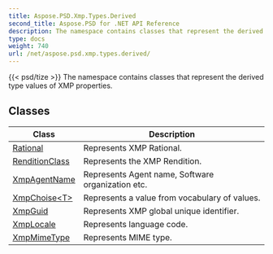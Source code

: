 ```yaml
---
title: Aspose.PSD.Xmp.Types.Derived
second_title: Aspose.PSD for .NET API Reference
description: The namespace contains classes that represent the derived type values of XMP properties
type: docs
weight: 740
url: /net/aspose.psd.xmp.types.derived/
---
```

{{< psd/tize >}}
The namespace contains classes that represent the derived type values of XMP properties.

## Classes

| Class | Description |
| --- | --- |
| [Rational](./rational/) | Represents XMP Rational. |
| [RenditionClass](./renditionclass/) | Represents the XMP Rendition. |
| [XmpAgentName](./xmpagentname/) | Represents Agent name, Software organization etc. |
| [XmpChoise&lt;T&gt;](./xmpchoise-1/) | Represents a value from vocabulary of values. |
| [XmpGuid](./xmpguid/) | Represents XMP global unique identifier. |
| [XmpLocale](./xmplocale/) | Represents language code. |
| [XmpMimeType](./xmpmimetype/) | Represents MIME type. |


